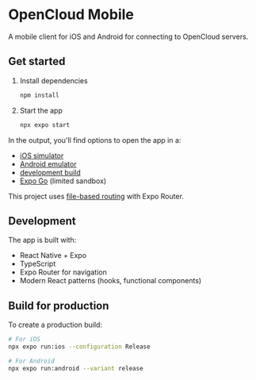 # OpenCloud Mobile

A mobile client for iOS and Android for connecting to OpenCloud servers.

## Get started

1. Install dependencies

   ```bash
   npm install
   ```

2. Start the app

   ```bash
   npx expo start
   ```

In the output, you'll find options to open the app in a:

- [iOS simulator](https://docs.expo.dev/workflow/ios-simulator/)
- [Android emulator](https://docs.expo.dev/workflow/android-studio-emulator/)
- [development build](https://docs.expo.dev/develop/development-builds/introduction/)
- [Expo Go](https://expo.dev/go) (limited sandbox)

This project uses [file-based routing](https://docs.expo.dev/router/introduction) with Expo Router.

## Development

The app is built with:

- React Native + Expo
- TypeScript
- Expo Router for navigation
- Modern React patterns (hooks, functional components)

## Build for production

To create a production build:

```bash
# For iOS
npx expo run:ios --configuration Release

# For Android
npx expo run:android --variant release
```
